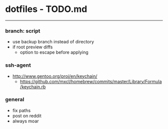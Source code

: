 # dotfiles - TODO.md
---

### branch: script
* use backup branch instead of directory
* if root preview diffs
  * option to escape before applying

### ssh-agent
* http://www.gentoo.org/proj/en/keychain/
  * https://github.com/mxcl/homebrew/commits/master/Library/Formula/keychain.rb

### general
* fix paths
* post on reddit
* always moar
